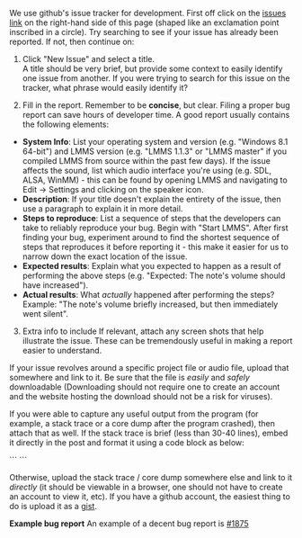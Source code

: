 We use github's issue tracker for development. First off click on the [issues link](https://github.com/LMMS/lmms/issues) on the right-hand side of this page (shaped like an exclamation point inscribed in a circle). Try searching to see if your issue has already been reported. If not, then continue on:

1. Click "New Issue" and select a title.  
A title should be very brief, but provide some context to easily identify one issue from another. If you were trying to search for this issue on the tracker, what phrase would easily identify it?

2. Fill in the report. Remember to be **concise**, but clear. Filing a proper bug report can save hours of developer time. A good report usually contains the following elements:
* **System Info**: List your operating system and version (e.g. "Windows 8.1 64-bit") and LMMS version (e.g. "LMMS 1.1.3" or "LMMS master" if you compiled LMMS from source within the past few days). If the issue affects the sound, list which audio interface you're using (e.g. SDL, ALSA, WinMM) - this can be found by opening LMMS and navigating to Edit -> Settings and clicking on the speaker icon.  
* **Description**: If your title doesn't explain the entirety of the issue, then use a paragraph to explain it in more detail.
* **Steps to reproduce**: List a sequence of steps that the developers can take to reliably reproduce your bug. Begin with "Start LMMS". After first finding your bug, experiment around to find the shortest sequence of steps that reproduces it before reporting it - this make it easier for us to narrow down the exact location of the issue.
* **Expected results**: Explain what you expected to happen as a result of performing the above steps (e.g. "Expected: The note's volume should have increased").  
* **Actual results**: What *actually* happened after performing the steps? Example: "The note's volume briefly increased, but then immediately went silent".

3. Extra info to include
If relevant, attach any screen shots that help illustrate the issue. These can be tremendously useful in making a report easier to understand.  

If your issue revolves around a specific project file or audio file, upload that somewhere and link to it. Be sure that the file is *easily* and *safely* downloadable (Downloading should not require one to create an account and the website hosting the download should not be a risk for viruses).  

If you were able to capture any useful output from the program (for example, a stack trace or a core dump after the program crashed), then attach that as well. If the stack trace is brief (less than 30-40 lines), embed it directly in the post and format it using a code block as below:

\`\`\`
<insert stack trace here>
\`\`\`

Otherwise, upload the stack trace / core dump somewhere else and link to it *directly* (it should be viewable in a browser, one should not have to create an account to view it, etc). If you have a github account, the easiest thing to do is upload it as a [gist](https://gist.github.com/).

**Example bug report**
An example of a decent bug report is [#1875](https://github.com/LMMS/lmms/issues/1875)